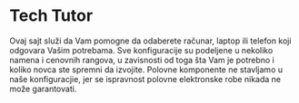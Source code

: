 # Tech Tutor

Ovaj sajt služi da Vam pomogne da odaberete računar, laptop ili telefon koji odgovara Vašim potrebama. Sve konfiguracije su podeljene u nekoliko namena i cenovnih rangova, u zavisnosti od toga šta Vam je potrebno i koliko novca ste spremni da izvojite. Polovne komponente ne stavljamo u naše konfiguracjie, jer se ispravnost polovne elektronske robe nikada ne može garantovati.
